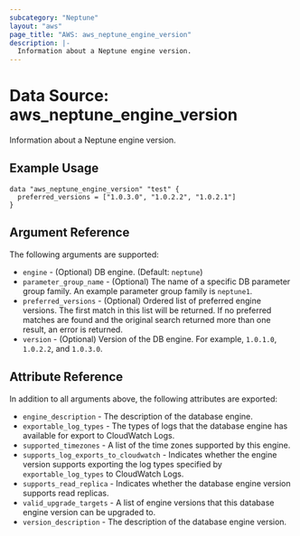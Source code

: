 ```yaml
---
subcategory: "Neptune"
layout: "aws"
page_title: "AWS: aws_neptune_engine_version"
description: |-
  Information about a Neptune engine version.
---
```


# Data Source: aws_neptune_engine_version

Information about a Neptune engine version.

## Example Usage

```hcl
data "aws_neptune_engine_version" "test" {
  preferred_versions = ["1.0.3.0", "1.0.2.2", "1.0.2.1"]
}
```

## Argument Reference

The following arguments are supported:

* `engine` - (Optional) DB engine. (Default: `neptune`)
* `parameter_group_name` - (Optional) The name of a specific DB parameter group family. An example parameter group family is `neptune1`.
* `preferred_versions` - (Optional) Ordered list of preferred engine versions. The first match in this list will be returned. If no preferred matches are found and the original search returned more than one result, an error is returned.
* `version` - (Optional) Version of the DB engine. For example, `1.0.1.0`, `1.0.2.2`, and `1.0.3.0`.

## Attribute Reference

In addition to all arguments above, the following attributes are exported:

* `engine_description` - The description of the database engine.
* `exportable_log_types` - The types of logs that the database engine has available for export to CloudWatch Logs.
* `supported_timezones` - A list of the time zones supported by this engine.
* `supports_log_exports_to_cloudwatch` - Indicates whether the engine version supports exporting the log types specified by `exportable_log_types` to CloudWatch Logs.
* `supports_read_replica` - Indicates whether the database engine version supports read replicas.
* `valid_upgrade_targets` - A list of engine versions that this database engine version can be upgraded to.
* `version_description` - The description of the database engine version.
